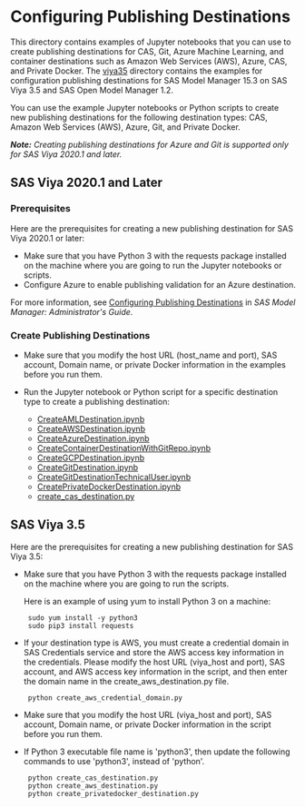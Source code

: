 # Configuring Publishing Destinations

This directory contains examples of Jupyter notebooks that you can use to create publishing destinations for CAS, Git, Azure Machine Learning, and container destinations such as Amazon Web Services (AWS), Azure, CAS, and Private Docker.
The [viya35](./viya35) directory contains the examples for configuration publishing destinations for SAS Model Manager 15.3 on SAS Viya 3.5 and SAS Open Model Manager 1.2.

You can use the example Jupyter notebooks or Python scripts to create new publishing destinations for the following destination types: CAS, Amazon Web Services (AWS), Azure, Git, and Private Docker.

_**Note:** Creating publishing destinations for Azure and Git is supported only for SAS Viya 2020.1 and later._

## SAS Viya 2020.1 and Later

### Prerequisites

Here are the prerequisites for creating a new publishing destination for SAS Viya 2020.1 or later:

- Make sure that you have Python 3 with the requests package installed on the machine where you are going to run the Jupyter notebooks or scripts.
- Configure Azure to enable publishing validation for an Azure destination.

For more information, see [Configuring Publishing Destinations](http://documentation.sas.com/?cdcId=mdlmgrcdc&cdcVersion=default&docsetId=mdlmgrag&docsetTarget=n0x0rvwqs9lvpun16sfdqoff4tsk.htm) in _SAS Model Manager: Administrator's Guide_.

### Create Publishing Destinations

- Make sure that you modify the host URL (host_name and port), SAS account, Domain name, or private Docker information in the examples before you run them.

- Run the Jupyter notebook or Python script for a specific destination type to create a publishing destination:

  - [CreateAMLDestination.ipynb](./CreateAMLDestination.ipynb)
  - [CreateAWSDestination.ipynb](./CreateAWSDestination.ipynb)
  - [CreateAzureDestination.ipynb](./CreateAzureDestination.ipynb)
  - [CreateContainerDestinationWithGitRepo.ipynb](./CreateContainerDestinationWithGitRepo.ipynb)
  - [CreateGCPDestination.ipynb](./CreateGCPDestination.ipynb)
  - [CreateGitDestination.ipynb](./CreateGitDestination.ipynb)
  - [CreateGitDestinationTechnicalUser.ipynb](./CreateGitDestinationTechnicalUser.ipynb)
  - [CreatePrivateDockerDestination.ipynb](./CreatePrivateDockerDestination.ipynb)
  - [create_cas_destination.py](./create_cas_destination.py)

## SAS Viya 3.5

Here are the prerequisites for creating a new publishing destination for SAS Viya 3.5:

- Make sure that you have Python 3 with the requests package installed on the machine where you are going to run the scripts.

  Here is an example of using yum to install Python 3 on a machine:

  ```
   sudo yum install -y python3
   sudo pip3 install requests
  ```

- If your destination type is AWS, you must create a credential domain in SAS Credentials service and store the AWS access key information in the credentials. Please modify the host URL (viya_host and port), SAS account, and AWS access key information in the script, and then enter the domain name in the create_aws_destination.py file.

  ```
   python create_aws_credential_domain.py
  ```

- Make sure that you modify the host URL (viya_host and port), SAS account, Domain name, or private Docker information in the script before you run them.

- If Python 3 executable file name is 'python3', then update the following commands to use 'python3', instead of 'python'.
  ```
   python create_cas_destination.py
   python create_aws_destination.py
   python create_privatedocker_destination.py
  ```
